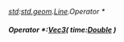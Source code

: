 _[std](../../modules/std/std-module.md):[std.geom](../../modules/std/std-geom.md).[Line<T>](../../modules/std/std-geom-line.md).Operator *_
##### Operator *:[Vec3](../../modules/std/std-geom-vec3.md)<T>( time:[Double](../../modules/wonkey/wonkey-types-double.md) )

